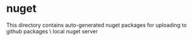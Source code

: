 nuget
=====

This directory contains auto-generated nuget packages for uploading to github packages \ local nuget server
